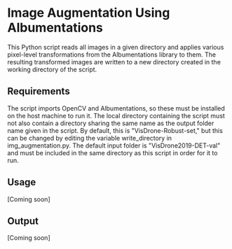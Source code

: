 # Image Augmentation Using Albumentations
This Python script reads all images in a given directory and applies various pixel-level transformations from the Albumentations library to them. 
The resulting transformed images are written to a new directory created in the working directory of the script.

## Requirements
The script imports OpenCV and Albumentations, so these must be installed on the host machine to run it. The local directory containing the script must not also contain
a directory sharing the same name as the output folder name given in the script. By default, this is "VisDrone-Robust-set," but this can be changed by editing the variable 
write_directory in img_augmentation.py. The default input folder is "VisDrone2019-DET-val" and must be included in the same directory as this script in order for it to run.

## Usage
[Coming soon]

## Output
[Coming soon]
